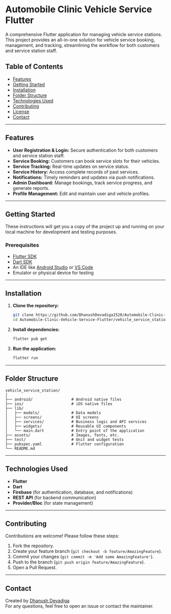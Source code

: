 # Automobile Clinic Vehicle Service Flutter

A comprehensive Flutter application for managing vehicle service stations. This project provides an all-in-one solution for vehicle service booking, management, and tracking, streamlining the workflow for both customers and service station staff.

## Table of Contents

- [Features](#features)
- [Getting Started](#getting-started)
- [Installation](#installation)
- [Folder Structure](#folder-structure)
- [Technologies Used](#technologies-used)
- [Contributing](#contributing)
- [License](#license)
- [Contact](#contact)

---

## Features

- **User Registration & Login:** Secure authentication for both customers and service station staff.
- **Service Booking:** Customers can book service slots for their vehicles.
- **Service Tracking:** Real-time updates on service status.
- **Service History:** Access complete records of past services.
- **Notifications:** Timely reminders and updates via push notifications.
- **Admin Dashboard:** Manage bookings, track service progress, and generate reports.
- **Profile Management:** Edit and maintain user and vehicle profiles.

---

## Getting Started

These instructions will get you a copy of the project up and running on your local machine for development and testing purposes.

### Prerequisites

- [Flutter SDK](https://flutter.dev/docs/get-started/install)
- [Dart SDK](https://dart.dev/get-dart)
- An IDE like [Android Studio](https://developer.android.com/studio) or [VS Code](https://code.visualstudio.com/)
- Emulator or physical device for testing

---

## Installation

1. **Clone the repository:**

    ```bash
    git clone https://github.com/DhanushDevadiga1520/Automobile-Clinic-Vehicle-Service-Flutter.git
    cd Automobile-Clinic-Vehicle-Service-Flutter/vehicle_service_station
    ```

2. **Install dependencies:**

    ```bash
    flutter pub get
    ```

3. **Run the application:**

    ```bash
    flutter run
    ```

---

## Folder Structure

```
vehicle_service_station/
│
├── android/                 # Android native files
├── ios/                     # iOS native files
├── lib/
│   ├── models/              # Data models
│   ├── screens/             # UI screens
│   ├── services/            # Business logic and API services
│   ├── widgets/             # Reusable UI components
│   └── main.dart            # Entry point of the application
├── assets/                  # Images, fonts, etc.
├── test/                    # Unit and widget tests
├── pubspec.yaml             # Flutter configuration
└── README.md
```

---

## Technologies Used

- **Flutter**
- **Dart**
- **Firebase** (for authentication, database, and notifications)
- **REST API** (for backend communication)
- **Provider/Bloc** (for state management)

---

## Contributing

Contributions are welcome! Please follow these steps:

1. Fork the repository.
2. Create your feature branch (`git checkout -b feature/AmazingFeature`).
3. Commit your changes (`git commit -m 'Add some AmazingFeature'`).
4. Push to the branch (`git push origin feature/AmazingFeature`).
5. Open a Pull Request.

---

## Contact

Created by [Dhanush Devadiga](https://github.com/DhanushDevadiga1520)  
For any questions, feel free to open an issue or contact the maintainer.
